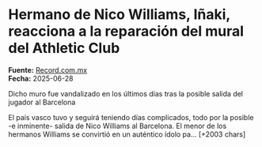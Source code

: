 # Hermano de Nico Williams, Iñaki, reacciona a la reparación del mural del Athletic Club

**Fuente:** [Record.com.mx](https://www.record.com.mx/futbol-futbol-internacional-internacionales/hermano-de-nico-williams-inaki-reacciona-la-reparacion)  
**Fecha:** 2025-06-28

Dicho muro fue vandalizado en los últimos días tras la posible salida del jugador al Barcelona

El país vasco tuvo y seguirá teniendo días complicados, todo por la posible -e inminente- salida de Nico Williams al Barcelona. El menor de los hermanos Williams se convirtió en un auténtico ídolo pa… [+2003 chars]
